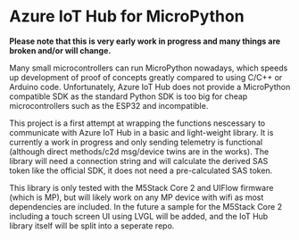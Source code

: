 # Azure IoT Hub for MicroPython

**Please note that this is very early work in progress and many things are broken and/or will change.**

Many small microcontrollers can run MicroPython nowadays, which speeds up development of proof of concepts greatly compared to using C/C++ or Arduino code. Unfortunately, Azure IoT Hub does not provide a MicroPython compatible SDK as the standard Python SDK is too big for cheap microcontrollers such as the ESP32 and incompatible.

This project is a first attempt at wrapping the functions nescessary to communicate with Azure IoT Hub in a basic and light-weight library. It is currently a work in progress and only sending telemetry is functional (although direct methods/c2d msg/device twins are in the works). The library will need a connection string and will calculate the derived SAS token like the official SDK, it does not need a pre-calculated SAS token.

This library is only tested with the M5Stack Core 2 and UIFlow firmware (which is MP), but will likely work on any MP device with wifi as most dependencies are included. In the future a sample for the M5Stack Core 2 including a touch screen UI using LVGL will be added, and the IoT Hub library itself will be split into a seperate repo.

